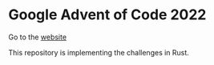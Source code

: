 # Google Advent of Code 2022

Go to the [website](https://adventofcode.com/2022)

This repository is implementing the challenges in Rust.
